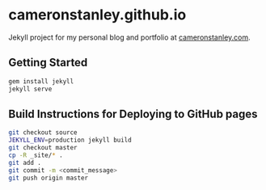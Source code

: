 # cameronstanley.github.io
Jekyll project for my personal blog and portfolio at [cameronstanley.com](cameronstanley.com).

## Getting Started
``` bash
gem install jekyll
jekyll serve
```

## Build Instructions for Deploying to GitHub pages
``` bash
git checkout source
JEKYLL_ENV=production jekyll build
git checkout master
cp -R _site/* .
git add .
git commit -m <commit_message>
git push origin master
```
